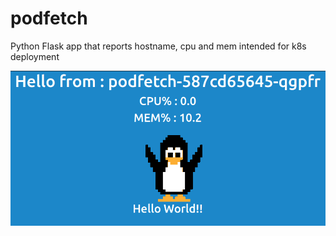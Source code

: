 # podfetch
Python Flask app that reports hostname, cpu and mem intended for k8s deployment

![screenshot](https://github.com/fullaware/podfetch/blob/main/screenshot.png)
